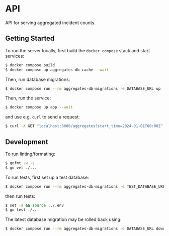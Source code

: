 # API

API for serving aggregated incident counts.


## Getting Started

To run the server locally, first build the `docker compose` stack and start
services:
```bash
$ docker compose build
$ docker compose up aggregates-db cache --wait
```

Then, run database migrations:
```bash
$ docker compose run --rm aggregates-db-migrations -e DATABASE_URL up
```

Then, run the service:
```bash
$ docker compose up app --wait
```

and use e.g. `curl` to send a request:
```bash
$ curl -X GET "localhost:8080/aggregates?start_time=2024-01-01T00:00Z"
```


## Development

To run linting/formating:
```bash
$ gofmt -w -s .
$ go vet ./...
```

To run tests, first set up a test database:
```bash
$ docker compose run --rm aggregates-db-migrations -e TEST_DATABASE_URL up
```

then run tests:
```bash
$ set -a && source ../.env
$ go test ./...
```

The latest database migration may be rolled back using:
```bash
$ docker compose run --rm aggregates-db-migrations -e DATABASE_URL down
```
